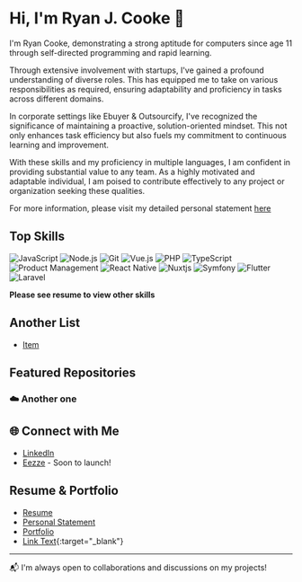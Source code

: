 # Hi, I'm Ryan J. Cooke 👋

I'm Ryan Cooke, demonstrating a strong aptitude for computers since age 11 through self-directed programming and rapid learning.

Through extensive involvement with startups, I've gained a profound understanding of diverse roles. This has equipped me to take on various responsibilities as required, ensuring adaptability and proficiency in tasks across different domains.

In corporate settings like Ebuyer & Outsourcify, I've recognized the significance of maintaining a proactive, solution-oriented mindset. This not only enhances task efficiency but also fuels my commitment to continuous learning and improvement.

With these skills and my proficiency in multiple languages, I am confident in providing substantial value to any team. As a highly motivated and adaptable individual, I am poised to contribute effectively to any project or organization seeking these qualities.

For more information, please visit my detailed personal statement <a href="https://ryansresume.s3.amazonaws.com/personal-statement.html" target="_blank">here</a>

## Top Skills

![JavaScript](https://img.shields.io/badge/JavaScript-%23F7DF1E.svg?&style=for-the-badge&logo=javascript&logoColor=black)
![Node.js](https://img.shields.io/badge/Node.js-%23339933.svg?&style=for-the-badge&logo=node.js&logoColor=white)
![Git](https://img.shields.io/badge/git-%23F05033.svg?style=for-the-badge&logo=git&logoColor=white)
![Vue.js](https://img.shields.io/badge/vuejs-%2335495e.svg?style=for-the-badge&logo=vuedotjs&logoColor=%234FC08D)
![PHP](https://img.shields.io/badge/php-%23777BB4.svg?style=for-the-badge&logo=php&logoColor=white)
![TypeScript](https://img.shields.io/badge/typescript-%23007ACC.svg?style=for-the-badge&logo=typescript&logoColor=white)
![Product Management](https://img.shields.io/badge/Product%20Management-%23F7B93E.svg?&style=for-the-badge&logo=product-hunt&logoColor=white)
![React Native](https://img.shields.io/badge/react_native-%2320232a.svg?style=for-the-badge&logo=react&logoColor=%2361DAFB)
![Nuxtjs](https://img.shields.io/badge/Nuxt-002E3B?style=for-the-badge&logo=nuxtdotjs&logoColor=#00DC82)
![Symfony](https://img.shields.io/badge/symfony-%23000000.svg?style=for-the-badge&logo=symfony&logoColor=white)
![Flutter](https://img.shields.io/badge/Flutter-%2302569B.svg?style=for-the-badge&logo=Flutter&logoColor=white)
![Laravel](https://img.shields.io/badge/laravel-%23FF2D20.svg?style=for-the-badge&logo=laravel&logoColor=white)

**Please see resume to view other skills**

## Another List
- [Item](https://google.com)

## Featured Repositories

### ☁️ Another one

## 🌐 Connect with Me
- [LinkedIn](https://www.linkedin.com/in/ryan-j-cooke/)
- [Eezze](https://eezze.io/) - Soon to launch!

## Resume & Portfolio
- [Resume](https://ryansresume.s3.amazonaws.com/resume.html)
- [Personal Statement](https://ryansresume.s3.amazonaws.com/personal-statement.html)
- [Portfolio](https://ryansresume.s3.amazonaws.com/portfolio.html)
- [Link Text](https://example.com){:target="_blank"}

---

📬 I'm always open to collaborations and discussions on my projects!